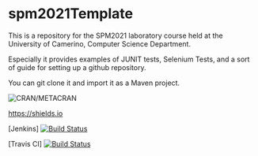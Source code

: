 # spm2021Template

This is a repository for the SPM2021 laboratory course held at the University of Camerino, Computer Science Department.

Especially it provides examples of JUNIT tests, Selenium Tests, and a sort of guide for setting up a github repository.

You can git clone it and import it as a Maven project.

![CRAN/METACRAN](https://img.shields.io/cran/l/devtools.svg)

https://shields.io

[Jenkins]
[![Build Status](http://proslabtest.unicam.it/jenkins/job/SPM2021/badge/icon)](http://proslabtest.unicam.it/jenkins/job/SPM2021/)

[Travis CI]
[![Build Status](https://travis-ci.org/FabrizioFornari/SPM2021.svg?branch=main)](https://travis-ci.org/FabrizioFornari/SPM2021)

